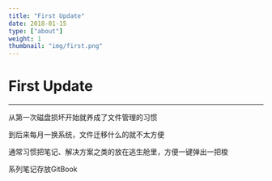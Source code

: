 ```yaml
---
title: "First Update"
date: 2018-01-15
type: ["about"]
weight: 1
thumbnail: "img/first.png"
---
```


# First Update
---
从第一次磁盘损坏开始就养成了文件管理的习惯

到后来每月一换系统，文件迁移什么的就不太方便

通常习惯把笔记、解决方案之类的放在逃生舱里，方便一键弹出一把梭

系列笔记存放GitBook
